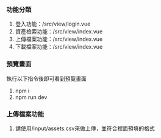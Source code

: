 ### 功能分類
1. 登入功能：/src/view/login.vue
2. 資產檢索功能：/src/view/index.vue
3. 上傳檔案功能：/src/view/index.vue
3. 下載檔案功能：/src/view/index.vue

### 預覽畫面

執行以下指令後即可看到預覽畫面
1. npm i
2. npm run dev

### 上傳檔案功能
1. 請使用/input/assets.csv來做上傳，並符合裡面預填的格式
